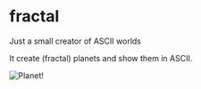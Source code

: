 fractal
=======

Just a small creator of ASCII worlds

It create (fractal) planets and show them in ASCII.

![Planet!](http://i.imgur.com/YEH5PUH.png)

